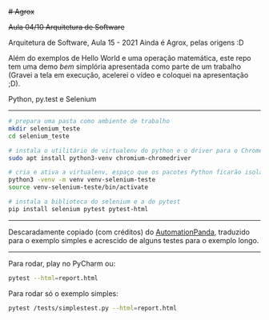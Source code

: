 ~~# Agrox~~

~~Aula 04/10 Arquitetura de Software~~


Arquitetura de Software, Aula 15 - 2021
Ainda é Agrox, pelas origens :D

Além do exemplos de Hello World e uma operação matemática, este repo tem uma demo _bem_ simplória apresentada como parte de um trabalho (Gravei a tela em execução, acelerei o vídeo e coloquei na apresentação ;D).

Python, py.test e Selenium

---

```bash
# prepara uma pasta como ambiente de trabalho
mkdir selenium_teste
cd selenium_teste

# instala o utilitário de virtualenv do python e o driver para o Chrome
sudo apt install python3-venv chromium-chromedriver

# cria e ativa a virtualenv, espaço que os pacotes Python ficarão isolados
python3 -venv -m venv venv-selenium-teste
source venv-selenium-teste/bin/activate

# instala a biblioteca do selenium e a do pytest
pip install selenium pytest pytest-html
```

---

Descaradamente copiado (com créditos) do [AutomationPanda](https://blog.testproject.io/2019/07/16/installing-selenium-webdriver-using-python-chrome/), traduzido para o exemplo simples e acrescido de alguns testes para o exemplo longo.

--- 

Para rodar, play no PyCharm ou:

```bash
pytest --html=report.html
```


Para rodar só o exemplo simples:

```bash
pytest /tests/simplestest.py --html=report.html
```
```

